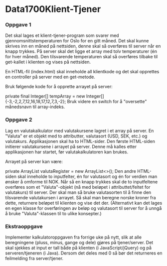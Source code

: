 # Data1700Klient-Tjener
<h3>Oppgave 1</h3>
Det skal lages et klient-tjener-program som svarer med  gjennomsnittstemperaturen for Oslo for en gitt måned. Det skal kunne skrives inn en måned på nettsiden, denne skal så overføres til server når en knapp trykkes.  På server skal det ligge et array med tolv temperaturer (én for hver måned). Den tilsvarende temperaturen skal så overføres tilbake til get-kallet i klienten og vises på nettsiden.

En HTML-fil (index.html) skal inneholde all klientkode og det skal opprettes en controller på server med en get-metode.

Bruk følgende kode for å opprette arrayet på server:

private final Integer[] tempArray = new Integer[]{-3,-2,2,7,12,16,18,17,12,7,3,-2};
Bruk videre en switch for å "oversette" månedsnavn til array-indeks.

<h3>Oppgave 2</h3>
Lag en valutakalkulator med valutakursene lagret i et array på server. En "Valuta" er et objekt med to attributter, valutasort (USD, SEK, etc.) og valutakurs. Applikasjonen skal ha to HTML-sider. Den første HTML-siden initierer valutakursene i arrayet på server. Denne må kalles etter applikasjonen har startet, før valutakalkulatoren kan brukes.

Arrayet på server kan være:

private ArrayList<Valuta> valutaRegister = new ArrayList<>();
Den andre HTML-siden skal inneholde to inputfelter, én for valutasort og én for verdien man ønsker å omforme til NOK. Når så en knapp trykkes skal de to inputfeltene overføres som et "Valuta"-objekt (nå med beløpet i attributtet/feltet for valutakurs) til server. Der skal man så bruke valutasorten til å finne den tilsvarende valutakursen i arrayet. Så skal man beregne norske kroner fra dette, returnere beløpet til klienten og vise det der. (Alternativt kan det lages en egen klasse for overføringen av beløp og valutasort til server for å unngå å bruke "Valuta"-klassen til to ulike konsepter.)

<h3>Ekstraoppgave</h3>
Implementer kalkulatoroppgaven fra forrige uke på nytt, slik at alle beregningene (pluss, minus, gange og dele) gjøres på tjener/server. Det skal sjekkes at input er tall både på klienten (i JavaScript/jQuery) og på serveren/tjeneren (i Java). Dersom det deles med 0 så bør det returneres en feilmelding fra server/tjener.
